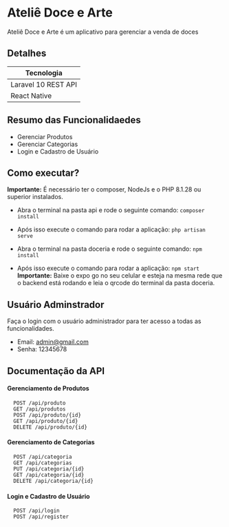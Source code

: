 # Ateliê Doce e Arte

Ateliê Doce e Arte é um aplicativo para gerenciar a venda de doces

## Detalhes
| Tecnologia |
|---|
| Laravel 10 REST API
| React Native

## Resumo das Funcionalidaedes
- Gerenciar Produtos
- Gerenciar Categorias
- Login e Cadastro de Usuário

## Como executar?
**Importante:** É necessário ter o composer, NodeJs e o PHP 8.1.28 ou superior instalados.
- Abra o terminal na pasta api e rode o seguinte comando: 
``` composer install ```
- Após isso execute o comando para rodar a aplicação:
``` php artisan serve ```

- Abra o terminal na pasta doceria e rode o seguinte comando: 
``` npm install ```
- Após isso execute o comando para rodar a aplicação: 
``` npm start ```
**Importante:** Baixe o expo go no seu celular e esteja na mesma rede que o backend está rodando e leia o qrcode do terminal da pasta doceria.

## Usuário Adminstrador
Faça o login com o usuário administrador para ter acesso a todas as funcionalidades. 

- Email: admin@gmail.com
- Senha: 12345678

## Documentação da API

#### Gerenciamento de Produtos

```http 
  POST /api/produto
  GET /api/produtos
  POST /api/produto/{id}
  GET /api/produto/{id}
  DELETE /api/produto/{id}
```

#### Gerenciamento de Categorias

```http 
  POST /api/categoria
  GET /api/categorias
  PUT /api/categoria/{id}
  GET /api/categoria/{id}
  DELETE /api/categoria/{id}
```

#### Login e Cadastro de Usuário

```http 
  POST /api/login
  POST /api/register
```